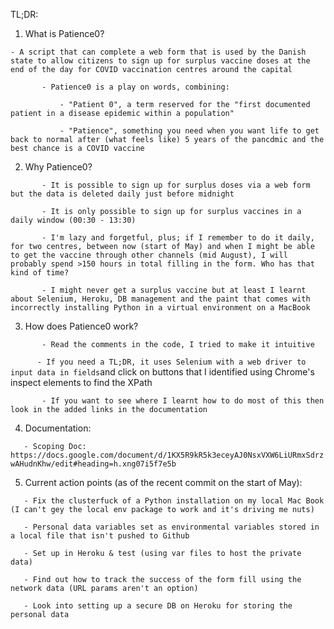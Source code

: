 TL;DR:

1. What is Patience0?

`- A script that can complete a web form that is used by the Danish state to allow citizens to sign up for surplus vaccine doses at the end of the day for COVID vaccination centres around the capital`

`		- Patience0 is a play on words, combining:`

`			- "Patient 0", a term reserved for the "first documented patient in a disease epidemic within a population"`

`			- "Patience", something you need when you want life to get back to normal after (what feels like) 5 years of the pancdmic and the best chance is a COVID vaccine`

2. Why Patience0?

`		- It is possible to sign up for surplus doses via a web form but the data is deleted daily just before midnight`

`		- It is only possible to sign up for surplus vaccines in a daily window (00:30 - 13:30)`

`		- I'm lazy and forgetful, plus; if I remember to do it daily, for two centres, between now (start of May) and when I might be able to get the vaccine through other channels (mid August), I will probably spend >150 hours in total filling in the form. Who has that kind of time?`

`		- I might never get a surplus vaccine but at least I learnt about Selenium, Heroku, DB management and the paint that comes with incorrectly installing Python in a virtual environment on a MacBook`

3. How does Patience0 work?

`		- Read the comments in the code, I tried to make it intuitive`

`		- If you need a TL;DR, it uses Selenium with a web driver to input data in fields `and click on buttons that I identified using Chrome's inspect elements to find the XPath

`		- If you want to see where I learnt how to do most of this then look in the added links in the documentation`

4. Documentation:

`	- Scoping Doc: https://docs.google.com/document/d/1KX5R9kR5k3eceyAJ0NsxVXW6LiURmxSdrzwAHudnKhw/edit#heading=h.xng07i5f7e5b`

5. Current action points (as of the recent commit on the start of May):

`	- Fix the clusterfuck of a Python installation on my local Mac Book (I can't gey the local env package to work and it's driving me nuts)`

`	- Personal data variables set as environmental variables stored in a local file that isn't pushed to Github`

`	- Set up in Heroku & test (using var files to host the private data)`

`	- Find out how to track the success of the form fill using the network data (URL params aren't an option)`

`	- Look into setting up a secure DB on Heroku for storing the personal data`